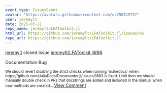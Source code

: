 ```yaml
---
event_type: IssuesEvent
avatar: "https://avatars.githubusercontent.com/u/25011573?"
user: jeremylt
date: 2025-03-21
repo_name: jeremylt/LFAToolkit.jl
html_url: https://github.com/jeremylt/LFAToolkit.jl/issues/66
repo_url: https://github.com/jeremylt/LFAToolkit.jl
---
```


<a href='https://github.com/jeremylt' target='_blank'>jeremylt</a> closed issue <a href='https://github.com/jeremylt/LFAToolkit.jl/issues/66' target='_blank'>jeremylt/LFAToolkit.jl#66</a>.

<p>Documentation Bug</p><small>We should revert disabling the strict checks when running `makedocs` when https://github.com/JuliaDocs/Documenter.jl/issues/1883 is fixed. Until then we should manually double check in PRs that docstrings are added and included in the manual when new methods are created....</small><a href='https://github.com/jeremylt/LFAToolkit.jl/issues/66' target='_blank'>View Comment</a>